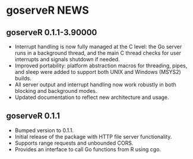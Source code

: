 # goserveR NEWS

## goserveR 0.1.1-3.90000
- Interrupt handling is now fully managed at the C level: the Go server runs in a background thread, and the main C thread checks for user interrupts and signals shutdown if needed.
- Improved portability: platform abstraction macros for threading, pipes, and sleep were added to support both UNIX and Windows (MSYS2) builds.
- All server output and interrupt handling now work robustly in both blocking and background modes.
- Updated documentation to reflect new architecture and usage.

## goserveR 0.1.1
- Bumped version to 0.1.1.
- Initial release of the package with HTTP file server functionality.
- Supports range requests and unbounded CORS.
- Provides an interface to call Go functions from R using cgo.
